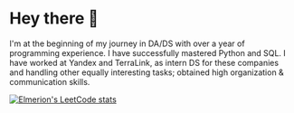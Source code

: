 # Hey there 👋

I'm at the beginning of my journey in DA/DS with over a year of programming experience. I have successfully mastered Python and SQL. I have worked at Yandex and TerraLink, as intern DS for these companies and handling other equally interesting tasks; obtained high organization & communication skills.

[![Elmerion's LeetCode stats](https://leetcode-stats-six.vercel.app/?username=Elmerion&theme=dark)](https://github.com/Norlet/Rogovoy-Maxim)
